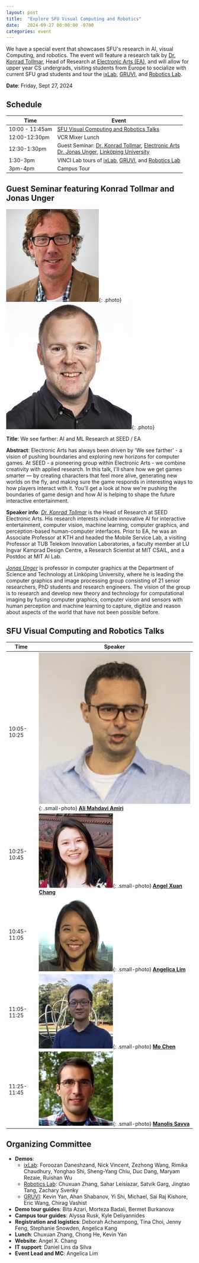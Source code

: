 ```yaml
---
layout: post
title:  "Explore SFU Visual Computing and Robotics"
date:   2024-09-27 00:00:00 -0700
categories: event
---
```


We have a special event that showcases SFU's research in AI, visual Computing, and robotics.  The event will feature a research talk by [Dr. Konrad Tollmar](https://www.kth.se/profile/konrad), Head of Research at [Electronic Arts (EA)](https://www.ea.com/technology/research), and will allow for upper year CS undergrads, visiting students from Europe to socialize with current SFU grad students and tour the [ixLab](https://ixlab.cs.sfu.ca/), [GRUVI](https://gruvi.cs.sfu.ca/), and [Robotics Lab](https://robotics.sfu.ca/).


**Date**: Friday, Sept 27, 2024

## Schedule

| Time      |  Event     |
|-----------|------------|
| 10:00 - 11:45am | [SFU Visual Computing and Robotics Talks](#sfu-visual-computing-and-robotics-talks) |
| 12:00-12:30pm | VCR Mixer Lunch |
| 12:30-1:30pm | Guest Seminar: [Dr. Konrad Tollmar](https://www.kth.se/profile/konrad), [Electronic Arts](https://www.ea.com/technology/research) <br/> [Dr. Jonas Unger](https://liu.se/en/employee/jonun48), [Linköping University](https://liu.se/en) |
| 1:30-3pm | VINCI Lab tours of [ixLab](https://ixlab.cs.sfu.ca/), [GRUVI](https://gruvi.cs.sfu.ca/), and [Robotics Lab](https://robotics.sfu.ca/) |
| 3pm-4pm | Campus Tour | 

## Guest Seminar featuring Konrad Tollmar and Jonas Unger

![Konrad Tollmar](/assets/images/talks/konrad_tollmar.jpg){: .photo}
![Jonas Unger](/assets/images/talks/jonas_unger.jpg){: .photo}

**Title**: We see farther: AI and ML Research at SEED / EA

**Abstract**: Electronic Arts has always been driven by 'We see farther' - a vision of pushing boundaries and exploring new horizons for computer games. At SEED - a pioneering group within Electronic Arts - we combine creativity with applied research. In this talk, I'll share how we get games smarter — by creating characters that feel more alive, generating new worlds on the fly, and making sure the game responds in interesting ways to how players interact with it. You'll get a look at how we're pushing the boundaries of game design and how AI is helping to shape the future interactive entertainment.

**Speaker info**: 
*[Dr. Konrad Tollmar](https://www.kth.se/profile/konrad)* is the Head of Research at SEED Electronic Arts. His research interests include innovative AI for interactive entertainment, computer vision, machine learning, computer graphics, and perception-based human-computer interfaces. Prior to EA, he was an Associate Professor at KTH and headed the Mobile Service Lab, a visiting Professor at TUB Telekom Innovation Laboratories, a faculty member at LU Ingvar Kamprad Design Centre, a Research Scientist at MIT CSAIL, and a Postdoc at MIT AI Lab.

*[Jonas Unger](https://liu.se/en/employee/jonun48)* is professor in computer graphics at the Department of Science and Technology at Linköping University, where he is leading the computer graphics and image processing group consisting of 21 senior researchers, PhD students and research engineers. The vision of the group is to research and develop new theory and technology for computational imaging by fusing computer graphics, computer vision and sensors with human perception and machine learning to capture, digitize and reason about aspects of the world that have not been possible before.

## SFU Visual Computing and Robotics Talks 

|   Time | Speaker |
|--------|---------|
|   10:05-10:25	|  ![Ali Mahdavi Amiri](/assets/images/people/ali_mahdavi_amiri.jpg){: .small-photo}  [**Ali Mahdavi Amiri**](https://arash-mham.github.io/) | 
|   10:25-10:45	| ![Angel Xuan Chang](/assets/images/people/angel_xuan_chang.jpg){: .small-photo} [**Angel Xuan Chang**](https://angelxuanchang.github.io/)       |
|   10:45-11:05	| ![Angelica Lim](/assets/images/people/angelica_lim.jpg){: .small-photo} [**Angelica Lim**](https://www.rosielab.ca/)      |
|   11:05-11:25	| ![Mo Chen](/assets/images/people/mo_chen.jpg){: .small-photo} [**Mo Chen**](https://sfumars.com/people/)           |
|   11:25-11:45	| ![Manolis Savva](/assets/images/people/manolis_savva.jpg){: .small-photo} [**Manolis Savva**](https://msavva.github.io/)     |


## Organizing Committee

- **Demos**: 
  - [ixLab](https://ixlab.cs.sfu.ca/): Foroozan Daneshzand, Nick Vincent, Zezhong Wang, Rimika Chaudhury, Yonghao Shi, Sheng-Yang Chiu, Duc Dang, Maryam Rezaie, Ruishan Wu
  - [Robotics Lab](https://robotics.sfu.ca/): Chuxuan Zhang, Sahar Leisiazar, Satvik Garg, Jingtao Tang, Zachary Svenky 
  - [GRUVI](https://gruvi.cs.sfu.ca/): Kevin Yan, Ahan Shabanov, Yi Shi, Michael, Sai Raj Kishore, Eric Wang, Chirag Vashist
- **Demo tour guides**: Bita Azari, Morteza Badali, Bermet Burkanova
- **Campus tour guides**: Alyssa Rusk, Kyle Deliyannides
- **Registration and logistics**: Deborah Acheampong, Tina Choi, Jenny Feng, Stephanie Snowden, Angelica Kang
- **Lunch**: Chuxuan Zhang, Chong He, Kevin Yan
- **Website**: Angel X. Chang
- **IT support**: Daniel Lins da Silva
- **Event Lead and MC**: Angelica Lim
